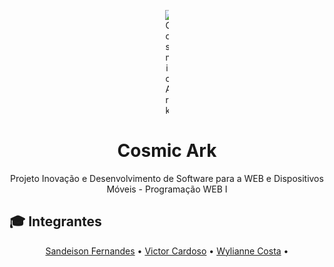 <p align="center">
	<img src="https://pixabay.com/static/uploads/photo/2016/07/14/05/53/spaceship-1516139_960_720.jpg" alt="Cosmic Ark" style="max-width:1%;">
</p>

<h1 align="center">Cosmic Ark</h1>

<p align="center">Projeto Inovação e Desenvolvimento de Software para a WEB e Dispositivos Móveis - Programação WEB I</p>

## :mortar_board: Integrantes

<a id="user-content-Índice" class="anchor" href="#Índice" aria-hidden="true"></a>
<p align="center">
  <a href="https://github.com/SANDEISON" target="_blank">Sandeison Fernandes</a> •
  <a href="https://github.com/VictorCardoso22" target="_blank">Victor Cardoso</a> •
	<a href="https://github.com/Wylianne" target="_blank">Wylianne Costa</a> •
</p>
